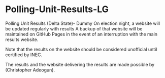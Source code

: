 # Polling-Unit-Results-LG
Polling Unit Results (Delta State)- Dummy
On election night, a website will be updated regularly with results A backup of that website will be maintained on GitHub Pages in the event of an interruption with the main results website.

Note that the results on the website should be considered unofficial until certified by INEC.

The results and the website delivering the results are made possible by (Christopher Adeogun).
